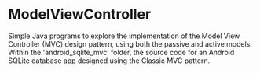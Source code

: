 # ModelViewController
Simple Java programs to explore the implementation of the Model View Controller (MVC) design pattern, using both the passive and active models. Within the 'android_sqlite_mvc' folder, the source code for an Android SQLite database app designed using the Classic MVC pattern.
